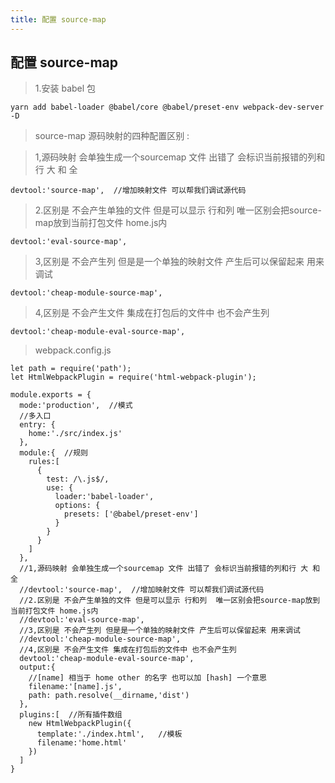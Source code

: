 ```yaml
---
title: 配置 source-map
---
```


## 配置 source-map

>  1.安装 babel 包 

```
yarn add babel-loader @babel/core @babel/preset-env webpack-dev-server -D
```

>  source-map 源码映射的四种配置区别 :

>  1,源码映射 会单独生成一个sourcemap 文件 出错了 会标识当前报错的列和行 大 和 全

```
devtool:'source-map',  //增加映射文件 可以帮我们调试源代码
```

>  2.区别是 不会产生单独的文件 但是可以显示 行和列  唯一区别会把source-map放到当前打包文件 home.js内

```
devtool:'eval-source-map',
```

>  3,区别是 不会产生列 但是是一个单独的映射文件 产生后可以保留起来 用来调试

```
devtool:'cheap-module-source-map', 
```

>  4,区别是 不会产生文件 集成在打包后的文件中 也不会产生列

```
devtool:'cheap-module-eval-source-map',
```


>  webpack.config.js

```
let path = require('path');
let HtmlWebpackPlugin = require('html-webpack-plugin');

module.exports = {
  mode:'production',  //模式
  //多入口
  entry: {
    home:'./src/index.js'
  },
  module:{  //规则
    rules:[
      {
        test: /\.js$/,
        use: {
          loader:'babel-loader',
          options: {
            presets: ['@babel/preset-env']
          }
        }
      }
    ]
  },
  //1,源码映射 会单独生成一个sourcemap 文件 出错了 会标识当前报错的列和行 大 和 全
  //devtool:'source-map',  //增加映射文件 可以帮我们调试源代码
  //2.区别是 不会产生单独的文件 但是可以显示 行和列  唯一区别会把source-map放到当前打包文件 home.js内
  //devtool:'eval-source-map',
  //3,区别是 不会产生列 但是是一个单独的映射文件 产生后可以保留起来 用来调试
  //devtool:'cheap-module-source-map', 
  //4,区别是 不会产生文件 集成在打包后的文件中 也不会产生列
  devtool:'cheap-module-eval-source-map',
  output:{ 
    //[name] 相当于 home other 的名字 也可以加 [hash] 一个意思
    filename:'[name].js',
    path: path.resolve(__dirname,'dist')
  },
  plugins:[  //所有插件数组
    new HtmlWebpackPlugin({
      template:'./index.html',   //模板
      filename:'home.html'
    })
  ]
}
```